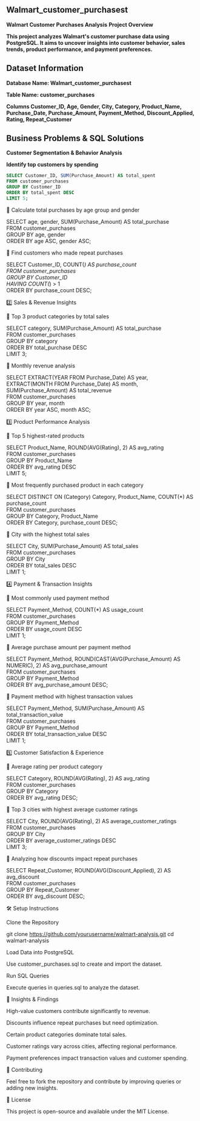 ## Walmart_customer_purchasest
**Walmart Customer Purchases Analysis**
**Project Overview**

**This project analyzes Walmart's customer purchase data using PostgreSQL. It aims to uncover insights into customer behavior, sales trends, product performance, and payment preferences.**

## Dataset Information

**Database Name: Walmart_customer_purchasest**

**Table Name: customer_purchases**

**Columns
Customer_ID, Age, Gender, City, Category, Product_Name, Purchase_Date, Purchase_Amount, Payment_Method, Discount_Applied, Rating, Repeat_Customer**

## Business Problems & SQL Solutions

**Customer Segmentation & Behavior Analysis**

**Identify top customers by spending**
```sql
SELECT Customer_ID, SUM(Purchase_Amount) AS total_spent  
FROM customer_purchases  
GROUP BY Customer_ID  
ORDER BY total_spent DESC  
LIMIT 5;
```

🔹 Calculate total purchases by age group and gender

SELECT age, gender, SUM(Purchase_Amount) AS total_purchase  
FROM customer_purchases  
GROUP BY age, gender  
ORDER BY age ASC, gender ASC;

🔹 Find customers who made repeat purchases

SELECT Customer_ID, COUNT(*) AS purchase_count  
FROM customer_purchases  
GROUP BY Customer_ID  
HAVING COUNT(*) > 1  
ORDER BY purchase_count DESC;

2️⃣ Sales & Revenue Insights

🔹 Top 3 product categories by total sales

SELECT category, SUM(Purchase_Amount) AS total_purchase  
FROM customer_purchases  
GROUP BY category  
ORDER BY total_purchase DESC  
LIMIT 3;

🔹 Monthly revenue analysis

SELECT EXTRACT(YEAR FROM Purchase_Date) AS year,  
       EXTRACT(MONTH FROM Purchase_Date) AS month,  
       SUM(Purchase_Amount) AS total_revenue  
FROM customer_purchases  
GROUP BY year, month  
ORDER BY year ASC, month ASC;

3️⃣ Product Performance Analysis

🔹 Top 5 highest-rated products

SELECT Product_Name, ROUND(AVG(Rating), 2) AS avg_rating  
FROM customer_purchases  
GROUP BY Product_Name  
ORDER BY avg_rating DESC  
LIMIT 5;

🔹 Most frequently purchased product in each category

SELECT DISTINCT ON (Category) Category, Product_Name, COUNT(*) AS purchase_count  
FROM customer_purchases  
GROUP BY Category, Product_Name  
ORDER BY Category, purchase_count DESC;

🔹 City with the highest total sales

SELECT City, SUM(Purchase_Amount) AS total_sales  
FROM customer_purchases  
GROUP BY City  
ORDER BY total_sales DESC  
LIMIT 1;

4️⃣ Payment & Transaction Insights

🔹 Most commonly used payment method

SELECT Payment_Method, COUNT(*) AS usage_count  
FROM customer_purchases  
GROUP BY Payment_Method  
ORDER BY usage_count DESC  
LIMIT 1;

🔹 Average purchase amount per payment method

SELECT Payment_Method, ROUND(CAST(AVG(Purchase_Amount) AS NUMERIC), 2) AS avg_purchase_amount  
FROM customer_purchases  
GROUP BY Payment_Method  
ORDER BY avg_purchase_amount DESC;

🔹 Payment method with highest transaction values

SELECT Payment_Method, SUM(Purchase_Amount) AS total_transaction_value  
FROM customer_purchases  
GROUP BY Payment_Method  
ORDER BY total_transaction_value DESC  
LIMIT 1;

5️⃣ Customer Satisfaction & Experience

🔹 Average rating per product category

SELECT Category, ROUND(AVG(Rating), 2) AS avg_rating  
FROM customer_purchases  
GROUP BY Category  
ORDER BY avg_rating DESC;

🔹 Top 3 cities with highest average customer ratings

SELECT City, ROUND(AVG(Rating), 2) AS average_customer_ratings  
FROM customer_purchases  
GROUP BY City  
ORDER BY average_customer_ratings DESC  
LIMIT 3;

🔹 Analyzing how discounts impact repeat purchases

SELECT Repeat_Customer, ROUND(AVG(Discount_Applied), 2) AS avg_discount  
FROM customer_purchases  
GROUP BY Repeat_Customer  
ORDER BY avg_discount DESC;

🛠️ Setup Instructions

Clone the Repository

git clone https://github.com/yourusername/walmart-analysis.git
cd walmart-analysis

Load Data into PostgreSQL

Use customer_purchases.sql to create and import the dataset.

Run SQL Queries

Execute queries in queries.sql to analyze the dataset.

🎯 Insights & Findings

High-value customers contribute significantly to revenue.

Discounts influence repeat purchases but need optimization.

Certain product categories dominate total sales.

Customer ratings vary across cities, affecting regional performance.

Payment preferences impact transaction values and customer spending.

📢 Contributing

Feel free to fork the repository and contribute by improving queries or adding new insights.

📜 License

This project is open-source and available under the MIT License.

